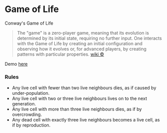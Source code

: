 # Game of Life
Conway's Game of Life

>The "game" is a zero-player game, meaning that its evolution is determined by its initial state, requiring no further input. One interacts with the Game of Life by creating an initial configuration and observing how it evolves or, for advanced players, by creating patterns with particular properties. [wiki &copy;](https://en.wikipedia.org/wiki/Conway%27s_Game_of_Life "Conway's Game of Life Wikipedia")

Demo [here](http://dimatall.github.io/game-of-life/ "Conway's Game of Life")

### Rules
* Any live cell with fewer than two live neighbours dies, as if caused by under-population.
* Any live cell with two or three live neighbours lives on to the next generation.
* Any live cell with more than three live neighbours dies, as if by overcrowding.
* Any dead cell with exactly three live neighbours becomes a live cell, as if by reproduction.
